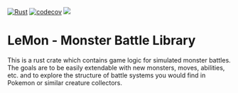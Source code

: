 [![Rust](https://github.com/Zitronenjoghurt/lemon-mbl/actions/workflows/rust.yml/badge.svg)](https://github.com/Zitronenjoghurt/lemon-mbl/actions/workflows/rust.yml)
[![codecov](https://codecov.io/gh/Zitronenjoghurt/lemon-mbl/graph/badge.svg?token=UM6T22YO17)](https://codecov.io/gh/Zitronenjoghurt/lemon-mbl)
![](https://tokei.rs/b1/github/Zitronenjoghurt/lemon-mbl?category=code&type=Rust&logo=https://simpleicons.org/icons/rust.svg)

# LeMon - Monster Battle Library
This is a rust crate which contains game logic for simulated monster battles. The goals are to be easily extendable with new monsters, moves, abilities, etc. and to explore the structure of battle systems you would find in Pokemon or similar creature collectors.
